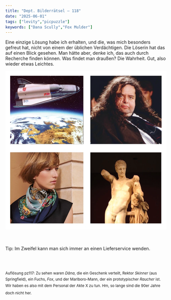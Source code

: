 ```yaml
---
title: "Dept. Bilderrätsel – 118"
date: "2025-06-01"
tags: ["levity","picpuzzle"]
keywords: ["Dana Scully","Fox Mulder"]
---
```

Eine einzige Lösung habe ich erhalten, und die, was mich besonders gefreut hat, nicht von einem der üblichen Verdächtigen. Die Löserin hat das auf einen Blick gesehen. Man hätte aber, denke ich, das auch durch Recherche finden können. Was findet man draußen? Die Wahrheit. Gut, also wieder etwas Leichtes.
 <br/>

<img  src="/assets/img/picpuzzle/picpuzzle118.webp" alt="Bilderrätsel118">

<br/>
<br/>
<br/>

Tip: Im Zweifel kann man sich immer an einen Lieferservice wenden.

<br/>
<br/>

<sup>Auflösung pz117: Zu sehen waren <i>Dāna</i>, die ein Geschenk verteilt, Rektor <i>Skinner</i> (aus Springfield), ein Fuchs, <i>Fox</i>, und der Marlboro-Mann, der ein prototypischer <i>Raucher</i> ist. Wir haben es also mit dem Personal der Akte X zu tun. Hm, so lange sind die 90er Jahre doch nicht her.
<sup>

